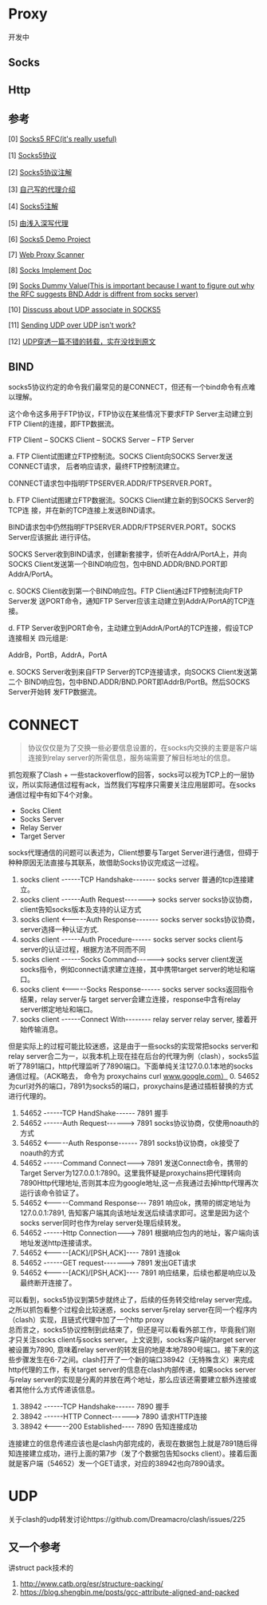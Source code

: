 # Proxy

开发中
## Socks

## Http


## 参考
[0] [Socks5 RFC(it's really useful)](https://tools.ietf.org/html/rfc1928)

[1] [Socks5协议](https://jiajunhuang.com/articles/2019_06_06-socks5.md.html)

[2] [Socks5协议注解](https://jiajunhuang.com/articles/2019_06_06-socks5.md.html)

[3] [自己写的代理介绍](./)

[4] [Socks5注解](http://zhihan.me/network/2017/09/24/socks5-protocol/)

[5] [由浅入深写代理](https://zhuanlan.zhihu.com/p/28645724)

[6] [Socks5 Demo Project](github)

[7] [Web Proxy Scanner](github)

[8] [Socks Implement Doc](https://www.giac.org/paper/gsec/2326/understanding-implementing-socks-server-guide-set-socks-environment/104018)

[9] [Socks Dummy Value(This is important because I want to figure out why the RFC suggests BND.Addr is diffrent from socks server)](https://stackoverflow.com/questions/39990056/why-server-reply-of-socks5-protocol-can-use-dummy-values)

[10] [Disscuss about UDP associate in SOCKS5](https://stackoverflow.com/questions/41967217/why-does-socks5-require-to-relay-udp-over-udp)

[11] [Sending UDP over UDP isn't work?](https://stackoverflow.com/questions/18428498/sending-udp-packets-through-socks-proxy)

[12] [UDP穿透一篇不错的转载，实在没找到原文](https://blog.csdn.net/whatday/article/details/40183555)
## BIND

socks5协议约定的命令我们最常见的是CONNECT，但还有一个bind命令有点难以理解。

这个命令这多用于FTP协议，FTP协议在某些情况下要求FTP Server主动建立到FTP Client的连接，即FTP数据流。

FTP Client – SOCKS Client – SOCKS Server – FTP Server

a. FTP Client试图建立FTP控制流。SOCKS Client向SOCKS Server发送CONNECT请求，
后者响应请求，最终FTP控制流建立。

CONNECT请求包中指明FTPSERVER.ADDR/FTPSERVER.PORT。

b. FTP Client试图建立FTP数据流。SOCKS Client建立新的到SOCKS Server的TCP连
接，并在新的TCP连接上发送BIND请求。

BIND请求包中仍然指明FTPSERVER.ADDR/FTPSERVER.PORT。SOCKS Server应该据此
进行评估。

SOCKS Server收到BIND请求，创建新套接字，侦听在AddrA/PortA上，并向SOCKS
Client发送第一个BIND响应包，包中BND.ADDR/BND.PORT即AddrA/PortA。

c. SOCKS Client收到第一个BIND响应包。FTP Client通过FTP控制流向FTP Server发
送PORT命令，通知FTP Server应该主动建立到AddrA/PortA的TCP连接。

d. FTP Server收到PORT命令，主动建立到AddrA/PortA的TCP连接，假设TCP连接相关
四元组是:

AddrB，PortB，AddrA，PortA

e. SOCKS Server收到来自FTP Server的TCP连接请求，向SOCKS Client发送第二个
BIND响应包，包中BND.ADDR/BND.PORT即AddrB/PortB。然后SOCKS Server开始转
发FTP数据流。

# CONNECT
> 协议仅仅是为了交换一些必要信息设置的，在socks内交换的主要是客户端连接到relay server的所需信息，服务端需要了解目标地址的信息。

抓包观察了Clash + 一些stackoverflow的回答，socks可以视为TCP上的一层协议，所以实际通信过程有ack，当然我们写程序只需要关注应用层即可。在socks通信过程中有如下4个对象。
* Socks Client
* Socks Server
* Relay Server
* Target Server

socks代理通信的问题可以表述为，Client想要与Target Server进行通信，但碍于种种原因无法直接与其联系，故借助Socks协议完成这一过程。
1. socks client ------TCP Handshake------- socks server  普通的tcp连接建立。
2. socks client ------Auth Request-------> socks server  socks协议协商，client告知socks版本及支持的认证方式
3. socks client <-----Auth Response------- socks server  socks协议协商，server选择一种认证方式.
4. socks client ------Auth Procedure------ socks server  socks client与server的认证过程，根据方法不同而不同
5. socks client ------Socks Command------> socks server  client发送socks指令，例如connect请求建立连接，其中携带target server的地址和端口。
6. socks client <-----Socks Response------ socks server  socks返回指令结果，relay server与 target server会建立连接，response中含有relay server绑定地址和端口。
7. socks client ------Connect With-------- relay server  relay server, 接着开始传输消息。

但是实际上的过程可能比较迷惑，这是由于一些socks的实现常把socks server和relay server合二为一，以我本机上现在挂在后台的代理为例（clash），socks5监听了7891端口，http代理监听了7890端口。下面单纯关注127.0.0.1本地的socks通信过程。（ACK略去， 命令为 proxychains curl www.google.com）
0. 54652为curl对外的端口，7891为socks5的端口，proxychains是通过插桩替换的方式进行代理的。
1. 54652 ------TCP HandShake------ 7891 握手
2. 54652 ------Auth Request------> 7891 socks协议协商，仅使用noauth的方式
3. 54652 <-----Auth Response------ 7891 socks协议协商，ok接受了noauth的方式
4. 54652 ------Command Connect---> 7891 发送Connect命令，携带的Target Server为127.0.0.1:7890。这里我怀疑是proxychains把代理转向7890Http代理地址,否则其本应为google地址,这一点我通过去掉http代理再次运行该命令验证了。
5. 54652 <-----Command Response--- 7891 响应ok，携带的绑定地址为127.0.0.1:7891, 告知客户端其向该地址发送后续请求即可。这里是因为这个socks server同时也作为relay server处理后续转发。
6. 54652 ------Http Connection---> 7891 根据响应包内的地址，客户端向该地址发送http连接请求。
7. 54652 <-----[ACK]/[PSH,ACK]---- 7891 连接ok
8. 54652 ------GET request-------> 7891 发出GET请求
9. 54652 <-----[ACK]/[PSH,ACK]---- 7891 响应结果，后续也都是响应以及最终断开连接了。

可以看到，socks5协议到第5步就终止了，后续的任务转交给relay server完成。之所以抓包看整个过程会比较迷惑，socks server与relay server在同一个程序内（clash）实现，且链式代理中加了一个http proxy<br>
总而言之，socks5协议控制到此结束了，但还是可以看看外部工作，毕竟我们刚才只关注socks client与socks server。上文说到，socks客户端的target server被设置为7890, 意味着relay server的转发目的地是本地7890号端口。接下来的这些步骤发生在6-7之间。clash打开了一个新的端口38942（无特殊含义）来完成http代理的工作，有关target server的信息在clash内部传递，如果socks server与relay server的实现是分离的并放在两个地址，那么应该还需要建立额外连接或者其他什么方式传递该信息。
1. 38942 ------TCP Handshake------ 7890 握手
2. 38942 ------HTTP Connect------> 7890 请求HTTP连接
3. 38942 <-----200 Established---- 7890 告知连接成功

连接建立的信息传递应该也是clash内部完成的，表现在数据包上就是7891随后得知连接建立成功，进行上面的第7步（发了个数据包告知socks client）。接着后面就是客户端（54652）发一个GET请求，对应的38942也向7890请求。

# UDP
关于clash的udp转发讨论https://github.com/Dreamacro/clash/issues/225


## 又一个参考
讲struct pack技术的
1. http://www.catb.org/esr/structure-packing/
2. https://blog.shengbin.me/posts/gcc-attribute-aligned-and-packed

